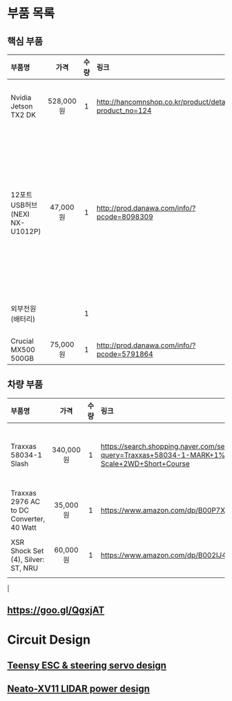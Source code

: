 # 부품 목록

## 핵심 부품

| 부품명 | 가격 | 수량 | 링크 | 비고 |
|:-------|:----:|:----:|:-----|:-----|
| Nvidia Jetson TX2 DK | 528,000원 | 1 | http://hancomnshop.co.kr/product/detail.html?product_no=124 | 물류비 포함 |
| 12포트 USB허브 (NEXI NX-U1012P) | 47,000원 | 1 | http://prod.danawa.com/info/?pcode=8098309 | 외부전원(배터리)에 어댑터 배선 필요 |
| 외부전원(배터리) | | 1 | | 추가 바람 |
| Crucial MX500 500GB | 75,000원 | 1 | http://prod.danawa.com/info/?pcode=5791864 | |

## 차량 부품

| 부품명 | 가격 | 수량 | 링크 | 비고 |
|:-------|:----:|:----:|:-----|:-----|
| Traxxas 58034-1 Slash | 340,000원 | 1 | https://search.shopping.naver.com/search/all?query=Traxxas+58034-1-MARK+1%2F10-Scale+2WD+Short+Course | 수량 확인 필요 |
| Traxxas 2976 AC to DC Converter, 40 Watt | 35,000원 | 1 | https://www.amazon.com/dp/B00P7X4S3K/ | 해외직구 |
| XSR Shock Set (4), Silver: ST, NRU | 60,000원 | 1 | https://www.amazon.com/dp/B002IJ4DRW | 해외직구 |
| 


## https://goo.gl/QgxjAT
# Circuit Design
## [Teensy ESC & steering servo design](/pictures/CAR_Teensy_ESC_Steering_1Board_bb.png)
## [Neato-XV11 LIDAR power design](/pictures/Neato_Lidar_Circuit_bb.png)
